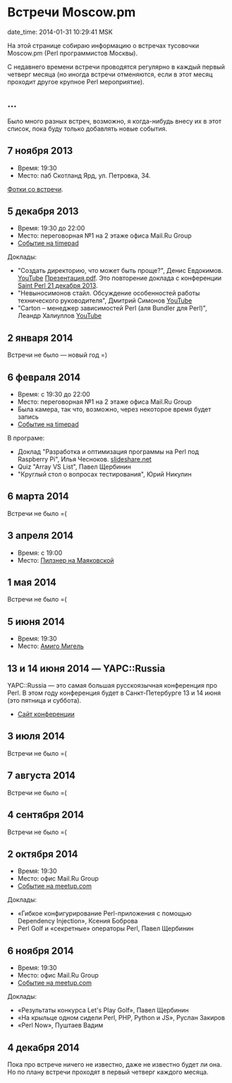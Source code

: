 # Встречи Moscow.pm

date_time: 2014-01-31 10:29:41 MSK

На этой странице собираю информацию о встречах тусовочки Moscow.pm (Perl
программистов Москвы).

С недавнего времени встречи проводятся регулярно в каждый первый четверг
месяца (но иногда встречи отменяются, если в этот месяц проходит другое
крупное Perl мероприятие).

## ...

Было много разных встреч, возможно, я когда-нибудь внесу их в этот список,
пока буду только добавлять новые события.

## 7 ноября 2013

 * Время: 19:30
 * Место: паб Скотланд Ярд, ул. Петровка, 34.

[Фотки со встречи](https://plus.google.com/photos/+IlyaChesnokov/albums/5943848934308019313).

## 5 декабря 2013

 * Время: 19:30 до 22:00
 * Место: переговорная №1 на 2 этаже офиса Mail.Ru Group
 * [Событие на timepad](http://moscowpm0409.timepad.ru/event/95075/)

Доклады:

 * "Создать директорию, что может быть проще?", Денис Евдокимов.
   [YouTube](http://www.youtube.com/watch?v=FtpTgKCDL5Y)
   [Презентация.pdf](https://dl.dropboxusercontent.com/u/72085398/sp_slides/2013/evdokimov/mkdir.pdf).
   Это повторение доклада с конференции [Saint Perl 21 декабря 2013](http://event.yapcrussia.org/saintperl5/talk/244).
 * "Невыносимонов стайл. Обсуждение особенностей работы технического
   руководителя", Дмитрий Симонов [YouTube](http://www.youtube.com/watch?v=7DB86A2nHbc)
 * "Carton – менеджер зависимостей Perl (аля Bundler для Perl)", Леандр
   Халиуллов [YouTube](http://www.youtube.com/watch?v=_UOmVehha1E)

## 2 января 2014

Встречи не было — новый год =)

## 6 февраля 2014

 * Время: с 19:30 до 22:00
 * Место: переговорная №1 на 2 этаже офиса Mail.Ru Group
 * Была камера, так что, возможно, через некоторое время будет запись
 * [Событие на timepad](http://moscowpm.timepad.ru/event/103175/)

В програме:

 * Доклад "Разработка и оптимизация программы на Perl под Raspberry Pi", Илья
   Чесноков. [slideshare.net](http://www.slideshare.net/ichesnokov/raspberry-piperl)
 * Quiz "Array VS List", Павел Щербинин
 * "Круглый стол о вопросах тестирования", Юрий Никулин

## 6 марта 2014

Встречи не было =(

## 3 апреля 2014

 * Время: с 19:00
 * Место: [Пилзнер на Маяковской](http://www.pilsner.ru/about_restaurants/mayakovskaya)

## 1 мая 2014

Встречи не было =(

## 5 июня 2014

 * Время: 19:30
 * Место: [Амиго Мигель](http://www.amigomigel.ru/)

## 13 и 14 июня 2014 — YAPC::Russia

YAPC::Russia — это самая большая русскоязычная конференция про Perl. В этом
году конференция будет в Санкт-Петербурге 13 и 14 июня (это пятница и
суббота).

 * [Сайт конференции](http://event.yapcrussia.org/yr2014/)

## 3 июля 2014

Встречи не было =(

## 7 августа 2014

Встречи не было =(

## 4 сентября 2014

Встречи не было =(

## 2 октября 2014

 * Время: 19:30
 * Место: офис Mail.Ru Group
 * [Событие на meetup.com](http://www.meetup.com/Moscow-pm/events/205111702/)

Доклады:

 * «Гибкое конфигурирование Perl-приложения с помощью Dependency Injection»,
   Ксения Боброва
 * Perl Golf и «секретные» операторы Perl, Павел Щербинин

## 6 ноября 2014

 * Время: 19:30
 * Место: офис Mail.Ru Group
 * [Событие на meetup.com](http://www.meetup.com/Moscow-pm/events/217335452/)

Доклады:

 * «Результаты конкурса Let's Play Golf», Павел Щербинин
 * «На крыльце одном сидели Perl, PHP, Python и JS», Руслан Закиров
 * «Perl Now», Пуштаев Вадим

## 4 декабря 2014

Пока про встрече ничего не известно, даже не известно будет ли она. Но по
плану встречи проходят в первый четверг каждого месяца.
